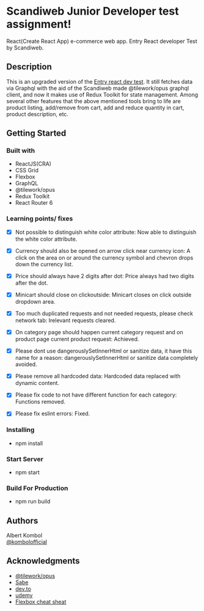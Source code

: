 # Scandiweb Junior Developer test assignment!

React(Create React App) e-commerce web app. Entry React developer Test by Scandiweb.

## Description

This is an upgraded version of the [Entry react dev test](https://github.com/kalush89/albert-kombol-entry-react-dev-test). It still fetches data via Graphql with the aid of the Scandiweb made @tilework/opus graphql client, and now it makes use of Redux Toolkit for state management. Among several other features that the above mentioned tools bring to life are product listing, add/remove from cart, add and reduce quantity in cart, product description, etc.

## Getting Started

### Built with

- ReactJS(CRA)
- CSS Grid
- Flexbox
- GraphQL
- @tilework/opus
- Redux Toolkit
- React Router 6

### Learning points/ fixes

- [x] Not possible to distinguish white color attribute: Now able to distinguish the white color attribute.
- [x] Currency should also be opened on arrow click near currency icon: A click on the area on or around the currency symbol and chevron drops down the currency list.
- [x] Price should always have 2 digits after dot: Price always had two digits after the dot.
- [x] Minicart should close on clickoutside: Minicart closes on click outside dropdown area.
- [x] Too much duplicated requests and not needed requests, please check network tab: Irelevant requests cleared.
- [x] On category page should happen current category request and on product page current product request: Achieved.
- [x] Please dont use dangerouslySetInnerHtml or sanitize data, it have this name for a reason: dangerouslySetInnerHtml or sanitize data completely avoided.
- [x] Please remove all hardcoded data: Hardcoded data replaced with dynamic content.
- [x] Please fix code to not have different function for each category: Functions removed.
- [x] Please fix eslint errors: Fixed.
 

### Installing

* npm install

### Start Server

* npm start

### Build For Production

* npm run build

## Authors

Albert Kombol  
[@kombolofficial](https://twitter.com/kombolofficial)


## Acknowledgments

* [@tilework/opus](https://www.npmjs.com/package/@tilework/opus)
* [Sabe](https://sabe.io/tutorials/how-to-create-modal-popup-box)
* [dev.to](https://dev.to/code_mystery/image-slider-using-html-css-and-javascript-5dfn)
* [udemy](https://www.udemy.com/course/complete-react-developer-zero-to-mastery/learn/lecture/15189776#overview)
* [Flexbox cheat sheat](https://css-tricks.com/flexbox-cheat-sheet/)

